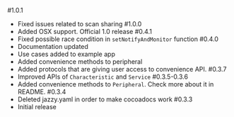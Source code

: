 #1.0.1
- Fixed issues related to scan sharing
#1.0.0
- Added OSX support. Official 1.0 release
#0.4.1
- Fixed possible race condition in `setNotifyAndMonitor` function
#0.4.0
- Documentation updated
- Use cases added to example app
- Added convenience methods to peripheral
- Added protocols that are giving user access to convenience API.
#0.3.7
- Improved APIs of `Characteristic` and `Service`
#0.3.5-0.3.6
- Added convenience methods to `Peripheral`. Check more about it in README.
#0.3.4
- Deleted jazzy.yaml in order to make cocoadocs work
#0.3.3
- Initial release
